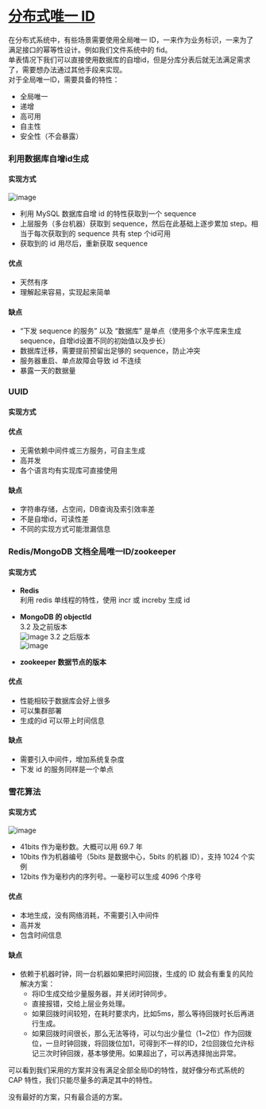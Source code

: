 # [分布式唯一 ID](https://github.com/GeorgeCh2/blog/issues/7)

在分布式系统中，有些场景需要使用全局唯一 ID，一来作为业务标识，一来为了满足接口的幂等性设计。例如我们文件系统中的 fid。  
单表情况下我们可以直接使用数据库的自增id，但是分库分表后就无法满足需求了，需要想办法通过其他手段来实现。  
对于全局唯一ID，需要具备的特性：
* 全局唯一
* 递增
* 高可用
* 自主性
* 安全性（不会暴露）

### 利用数据库自增id生成
#### 实现方式
![image](https://user-images.githubusercontent.com/22410736/147728547-8e02fa14-8e89-4130-b54c-8598a138ec24.png)
* 利用 MySQL 数据库自增 id 的特性获取到一个 sequence
* 上层服务（多台机器）获取到 sequence，然后在此基础上逐步累加 step。相当于每次获取到的 sequence 共有 step 个id可用
* 获取到的 id 用尽后，重新获取 sequence

#### 优点
* 天然有序
* 理解起来容易，实现起来简单

#### 缺点
* “下发 sequence 的服务” 以及 “数据库” 是单点（使用多个水平库来生成 sequence，自增id设置不同的初始值以及步长）
* 数据库迁移，需要提前预留出足够的 sequence，防止冲突
* 服务器重启、单点故障会导致 id 不连续
* 暴露一天的数据量

### UUID
#### 实现方式
#### 优点
* 无需依赖中间件或三方服务，可自主生成
* 高并发
* 各个语言均有实现库可直接使用

#### 缺点
* 字符串存储，占空间，DB查询及索引效率差
* 不是自增id，可读性差
* 不同的实现方式可能泄漏信息

### Redis/MongoDB 文档全局唯一ID/zookeeper
#### 实现方式
* **Redis**  
利用 redis 单线程的特性，使用 incr 或 increby 生成 id
* **MongoDB 的 objectId**  
3.2 及之前版本  
![image](https://user-images.githubusercontent.com/22410736/147728573-d8a39e80-af24-4796-87f0-66f3887f770e.png)
3.2 之后版本  
![image](https://user-images.githubusercontent.com/22410736/147728585-4570c90e-e6df-455d-ad37-f8907f56c532.png)

* **zookeeper 数据节点的版本**

#### 优点
* 性能相较于数据库会好上很多
* 可以集群部署
* 生成的id 可以带上时间信息

#### 缺点
* 需要引入中间件，增加系统复杂度
* 下发 id 的服务同样是一个单点

### 雪花算法
#### 实现方式
![image](https://user-images.githubusercontent.com/22410736/147728595-f6030f11-cfd0-4fff-ac70-545c93ac06e5.png)

* 41bits 作为毫秒数。大概可以用 69.7 年
* 10bits 作为机器编号（5bits 是数据中心，5bits 的机器 ID），支持 1024 个实例
* 12bits 作为毫秒内的序列号。一毫秒可以生成 4096 个序号

#### 优点
* 本地生成，没有网络消耗，不需要引入中间件
* 高并发
* 包含时间信息

#### 缺点
* 依赖于机器时钟，同一台机器如果把时间回拨，生成的 ID 就会有重复的风险  
解决方案：  
    * 将ID生成交给少量服务器，并关闭时钟同步。
    * 直接报错，交给上层业务处理。
    * 如果回拨时间较短，在耗时要求内，比如5ms，那么等待回拨时长后再进行生成。
    * 如果回拨时间很长，那么无法等待，可以匀出少量位（1~2位）作为回拨位，一旦时钟回拨，将回拨位加1，可得到不一样的ID，2位回拨位允许标记三次时钟回拨，基本够使用。如果超出了，可以再选择抛出异常。

可以看到我们采用的方案并没有满足全部全局ID的特性，就好像分布式系统的 CAP 特性，我们只能尽量多的满足其中的特性。

没有最好的方案，只有最合适的方案。